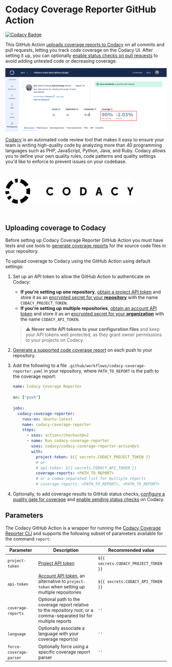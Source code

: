 # Codacy Coverage Reporter GitHub Action

[![Codacy Badge](https://app.codacy.com/project/badge/Grade/db5eda4c50b24c008b2c19f1117c9cef)](https://www.codacy.com/gh/codacy/codacy-coverage-reporter-action/dashboard?utm_source=github.com&amp;utm_medium=referral&amp;utm_content=codacy/codacy-coverage-reporter-action&amp;utm_campaign=Badge_Grade)

This GitHub Action [uploads coverage reports to Codacy](https://docs.codacy.com/coverage-reporter/#uploading-coverage) on all commits and pull requests, letting you track code coverage on the Codacy UI. After setting it up, you can optionally [enable status checks on pull requests](https://docs.codacy.com/repositories-configure/integrations/github-integration/#status-checks) to avoid adding untested code or decreasing coverage.

![Coverage metrics displayed on Codacy](images/coverage-codacy-ui.png)

[Codacy](https://www.codacy.com/) is an automated code review tool that makes it easy to ensure your team is writing high-quality code by analyzing more than 40 programming languages such as PHP, JavaScript, Python, Java, and Ruby. Codacy allows you to define your own quality rules, code patterns and quality settings you'd like to enforce to prevent issues on your codebase.

<br/>

<a href="https://www.codacy.com" target="_blank"><img src="images/codacy-logo.svg" alt="Codacy" width="400"/></a>

<br/>

## Uploading coverage to Codacy

Before setting up Codacy Coverage Reporter GitHub Action you must have tests and use tools to [generate coverage reports](https://docs.codacy.com/coverage-reporter/#generating-coverage) for the source code files in your repository.

To upload coverage to Codacy using the GitHub Action using default settings:

1.  Set up an API token to allow the GitHub Action to authenticate on Codacy:

    -   **If you're setting up one repository**, [obtain a project API token](https://docs.codacy.com/codacy-api/api-tokens/#project-api-tokens) and store it as an [encrypted secret for your **repository**](https://docs.github.com/actions/reference/encrypted-secrets#creating-encrypted-secrets-for-a-repository) with the name `CODACY_PROJECT_TOKEN`.
    -   **If you're setting up multiple repositories**, [obtain an account API token](https://docs.codacy.com/codacy-api/api-tokens/#account-api-tokens) and store it as an [encrypted secret for your **organization**](https://docs.github.com/en/actions/reference/encrypted-secrets#creating-encrypted-secrets-for-an-organization) with the name `CODACY_API_TOKEN`.

    > ⚠️ **Never write API tokens to your configuration files** and keep your API tokens well protected, as they grant owner permissions to your projects on Codacy.

2.  [Generate a supported code coverage report](https://docs.codacy.com/coverage-reporter/#generating-coverage) on each push to your repository.

3.  Add the following to a file `.github/workflows/codacy-coverage-reporter.yaml` in your repository, where `PATH_TO_REPORT` is the path to the coverage report:

    ```yaml
    name: Codacy Coverage Reporter

    on: ["push"]

    jobs:
      codacy-coverage-reporter:
        runs-on: ubuntu-latest
        name: codacy-coverage-reporter
        steps:
          - uses: actions/checkout@v2
          - name: Run codacy-coverage-reporter
            uses: codacy/codacy-coverage-reporter-action@v1
            with:
              project-token: ${{ secrets.CODACY_PROJECT_TOKEN }}
              # or
              # api-token: ${{ secrets.CODACY_API_TOKEN }}
              coverage-reports: <PATH_TO_REPORT>
              # or a comma-separated list for multiple reports
              # coverage-reports: <PATH_TO_REPORT>, <PATH_TO_REPORT>
    ```

4.  Optionally, to add coverage results to GitHub status checks, [configure a quality gate for coverage](https://docs.codacy.com/repositories-configure/integrations/github-integration/#status-checks) and [enable sending status checks](https://docs.codacy.com/repositories-configure/integrations/github-integration/#status-checks) on Codacy.

## Parameters

The Codacy GitHub Action is a wrapper for running the [Codacy Coverage Reporter CLI](https://github.com/codacy/codacy-coverage-reporter#codacy-coverage-reporter) and supports the following subset of parameters available for the command `report`:

| Parameter               | Description                                                                                                                                                     | Recommended value                     |
|-------------------------|-----------------------------------------------------------------------------------------------------------------------------------------------------------------|---------------------------------------|
| `project-token`         | [Project API token](https://docs.codacy.com/codacy-api/api-tokens/#project-api-tokens)                                                                          | `${{ secrets.CODACY_PROJECT_TOKEN }}` |
| `api-token`             | [Account API token](https://docs.codacy.com/codacy-api/api-tokens/#account-api-tokens), an alternative to `project-token` when setting up multiple repositories | `${{ secrets.CODACY_API_TOKEN }}`     |
| `coverage-reports`      | Optional path to the coverage report relative to the repository root, or a comma-separated list for multiple reports                                            | `''`                                  |
| `language`              | Optionally associate a language with your coverage report(s)                                                                                                    | `''`                                  |
| `force-coverage-parser` | Optionally force using a specific coverage report parser                                                                                                        | `''`                                  |